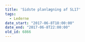 ```yaml
---
title: 'Sidste planlægning af SL17'
tags:
  - Lederne
date_start: "2017-06-8T18:00:00"
date_end: "2017-06-8T22:00:00"
old_id: 6866
---
```

